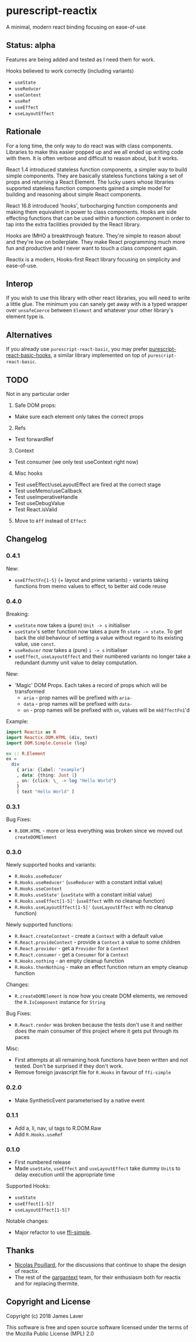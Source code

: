 # purescript-reactix

A minimal, modern react binding focusing on ease-of-use

## Status: alpha

Features are being added and tested as I need them for work.

Hooks believed to work correctly (including variants)

* `useState`
* `useReducer`
* `useContext`
* `useRef`
* `useEffect`
* `useLayoutEffect`

## Rationale

For a long time, the only way to do react was with class
components. Libraries to make this easier popped up and we all ended
up writing code with them. It is often verbose and difficult to reason
about, but it works.

React 1.4 introduced stateless function components, a simpler way to
build simple components. They are basically stateless functions taking
a set of props and returning a React Element. The lucky users whose
libraries supported stateless function components gained a simple
model for building and reasoning about simple React components.

React 16.8 introduced 'hooks', turbocharging function components and
making them equivalent in power to class components. Hooks are side
effecting functions that can be used within a function component in
order to tap into the extra facilities provided by the React library.

Hooks are IMHO a breakthrough feature. They're simple to reason about
and they're low on boilerplate. They make React programming much more
fun and productive and I never want to touch a class component again.

Reactix is a modern, Hooks-first React library focusing on simplicity
and ease-of-use.

<!-- ## Tutorial -->

<!-- There is a tutorial in `docs/tutorial.md` or [online](https://github.com/irresponsible/purescript-reactix/blob/master/docs/tutorial.md) -->

<!-- ## Usage -->

## Interop

If you wish to use this library with other react libraries, you will
need to write a little glue. The minimum you can sanely get away with
is a typed wrapper over `unsafeCoerce` between `Element` and whatever your
other library's element type is.

## Alternatives

If you already use `purescript-react-basic`, you may prefer
[purescript-react-basic-hooks](https://github.com/spicydonuts/purescript-react-basic-hooks),
a similar library implemented on top of `purescript-react-basic`.


## TODO

Not in any particular order

1. Safe DOM props:
  * Make sure each element only takes the correct props
2. Refs
  * Test forwardRef
3. Context
  * Test consumer (we only test useContext right now)
4. Misc hooks
  * Test useEffect/useLayoutEffect are fired at the correct stage
  * Test useMemo/useCallback
  * Test useImperativeHandle
  * Test useDebugValue
  * Test React.isValid
5. Move to `Aff` instead of `Effect`

## Changelog

<!-- ### NEXT -->

<!-- Newly supported functions: -->

<!-- * `R.React.consumeContext` -->
<!-- * `R.React.provide` - provider a value through a `Provider` -->
<!-- * `R.React.consume` - consume a value through a `Consumer` -->

### 0.4.1

New:

* `useEffectFn{1-5}` (+ layout and prime variants) - variants taking
  functions from memo values to effect, to better aid code reuse

### 0.4.0

Breaking:

* `useState` now takes a (pure) `Unit -> s` initialiser
* `useState`'s setter function now takes a pure fn `state -> state`.
  To get back the old behaviour of setting a value without
  regard to its existing value, use `const`.
* `useReducer` now takes a (pure) `i -> s` initialiser
* `useEffect`, `useLayoutEffect` and their numbered variants no longer
  take a redundant dummy unit value to delay computation.

New:

* 'Magic' DOM Props. Each takes a record of props which will be transformed
  * `aria` - prop names will be prefixed with `aria-`
  * `data` - prop names will be prefixed with `data-`
  * `on` - prop names will be prefixed with `on`, values will be `mkEffectFn1`'d

Example:

```purescript
import Reactix as R
import Reactix.DOM.HTML (div, text)
import DOM.Simple.Console (log)

ex :: R.Element
ex =
  div
    { aria: {label: "example"}
    , data: {thing: Just 1}
    , on: {click: \_ -> log "Hello World"}
    }
    [ text "Hello World" ]
```

### 0.3.1

Bug Fixes:

* `R.DOM.HTML` - more or less everything was broken since we moved out `createDOMElement`

### 0.3.0

Newly supported hooks and variants:

* `R.Hooks.useReducer`
* `R.Hooks.useReducer'` (`useReducer` with a constant initial value)
* `R.Hooks.useContext`
* `R.Hooks.useState'` (`useState` with a constant initial value)
* `R.Hooks.useEffect[1-5]'` (`useEffect` with no cleanup function)
* `R.Hooks.useLayoutEffect[1-5]'` (`useLayoutEffect` with no cleanup function)

Newly supported functions:

* `R.React.createContext` - create a `Context` with a default value
* `R.React.provideContext` - provide a `Context` a value to some children
* `R.React.provider` - get a `Provider` for a `Context`
* `R.React.consumer` - get a `Consumer` for a `Context`
* `R.Hooks.nothing` - an empty cleanup function
* `R.Hooks.thenNothing` - make an effect function return an empty cleanup function

Changes:

* `R.createDOMElement` is now how you create DOM elements, we removed
  the `R.IsComponent` instance for `String`

Bug Fixes:

* `R.React.render` was broken because the tests don't use it and
  neither does the main consumer of this project where it gets put
  through its paces

Misc:

* First attempts at all remaining hook functions have been written and
  not tested. Don't be surprised if they don't work.
* Remove foreign javascript file for `R.Hooks` in favour of `ffi-simple`

### 0.2.0

* Make SyntheticEvent parameterised by a native event

### 0.1.1

* Add a, li, nav, ul tags to R.DOM.Raw
* Add `R.Hooks.useRef`

### 0.1.0

* First numbered release
* Made `useState`, `useEffect` and `useLayoutEffect` take dummy
  `Unit`s to delay execution until the appropriate time

Supported Hooks:

* `useState`
* `useEffect[1-5]?`
* `useLayoutEffect[1-5]?`

Notable changes:

* Major refactor to use [ffi-simple](https://github.com/irresponsible/purescript-ffi-simple).

## Thanks

- [Nicolas Pouillard](https://github.com/np), for the discussions that
  continue to shape the design of reactix.
- The rest of the [gargantext](https://gitlab.iscpif.fr/gargantext/purescript-gargantext)
  team, for their enthusiasm both for reactix and for replacing thermite.

## Copyright and License

Copyright (c) 2018 James Laver

This software is free and open source software licensed under the
terms of the Mozilla Public License (MPL) 2.0

